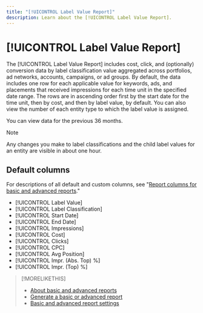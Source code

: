 ```yaml
---
title: "[!UICONTROL Label Value Report]"
description: Learn about the [!UICONTROL Label Value Report].
---
```

# [!UICONTROL Label Value Report]

The [!UICONTROL Label Value Report] includes cost, click, and (optionally) conversion data by label classification value aggregated across portfolios, ad networks, accounts, campaigns, or ad groups. By default, the data includes one row for each applicable value for keywords, ads, and placements that received impressions for each time unit in the specified date range. The rows are in ascending order first by the start date for the time unit, then by cost, and then by label value, by default. You can also view the number of each entity type to which the label value is assigned.

You can view data for the previous 36 months.

>[!NOTE]
>
>Any changes you make to label classifications and the child label values for an entity are visible in about one hour.

## Default columns

For descriptions of all default and custom columns, see "[Report columns for basic and advanced reports](basic-advanced-report-columns.md)."

* [!UICONTROL Label Value]
* [!UICONTROL Label Classification]
* [!UICONTROL Start Date]
* [!UICONTROL End Date]
* [!UICONTROL Impressions]
* [!UICONTROL Cost]
* [!UICONTROL Clicks]
* [!UICONTROL CPC]
* [!UICONTROL Avg Position]
* [!UICONTROL Impr. (Abs. Top) %]
* [!UICONTROL Impr. (Top) %]

>[!MORELIKETHIS]
>
>* [About basic and advanced reports](basic-advanced-report-about.md)
>* [Generate a basic or advanced report](basic-advanced-report-generate.md)
>* [Basic and advanced report settings](basic-advanced-report-settings.md)
